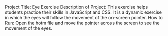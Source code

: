 Project Title: Eye Exercise
Description of Project: This exercise helps students practice their skills in JavaScript and CSS. It is a dynamic exercise in which the eyes will follow the movement of the on-screen pointer.
How to Run: Open the hotm file and move the pointer across the screen to see the movement of the eyes.
